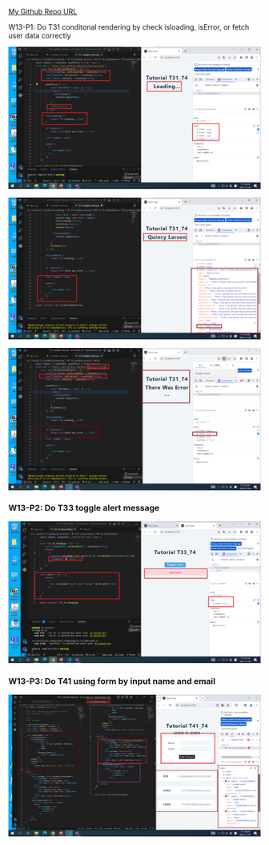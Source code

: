 [My Github Repo URL](https://github.com/CHEN211410674/1121-wp1-demo-211410674.git)

W13-P1: Do T31 conditonal rendering by check isloading, isError, or fetch user data correctly

![](w13-p1-1.png)

![](w13-p1-2.png)

![](w13-p1-3.png)

### W13-P2: Do T33 toggle alert message

![](w13-p2.png)

### W13-P3: Do T41 using form by input name and email

![](w13-p3.png)
